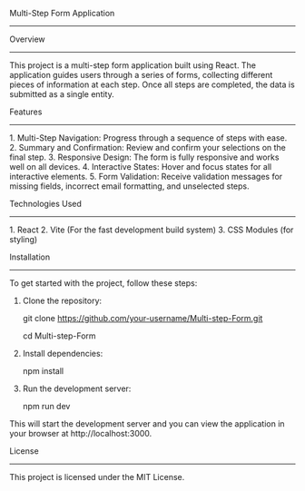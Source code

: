 Multi-Step Form Application
<hr>


Overview
<hr>
This project is a multi-step form application built using React. The application guides users through a series of forms, collecting different pieces of information at each step. Once all steps are completed, the data is submitted as a single entity.


Features
<hr>
1. Multi-Step Navigation: Progress through a sequence of steps with ease.
2. Summary and Confirmation: Review and confirm your selections on the final step.
3. Responsive Design: The form is fully responsive and works well on all devices.
4. Interactive States: Hover and focus states for all interactive elements.
5. Form Validation: Receive validation messages for missing fields, incorrect email formatting, and unselected steps.


Technologies Used
<hr>
1. React
2. Vite (For the fast development build system)
3. CSS Modules (for styling)



Installation
<hr>
To get started with the project, follow these steps:

1. Clone the repository:
  
   git clone https://github.com/your-username/Multi-step-Form.git
   
   cd Multi-step-Form

3. Install dependencies:
    
    npm install

4. Run the development server:
  
   npm run dev


This will start the development server and you can view the application in your browser at http://localhost:3000.


License
<hr>
This project is licensed under the MIT License.
